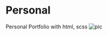 # Personal
Personal Portfolio with html, scss
![pic](https://github.com/HamidEidy/HamidEidy.github.io/assets/148962898/df4bdd3a-faf5-40bf-b296-bc8f9e7a49d9)
